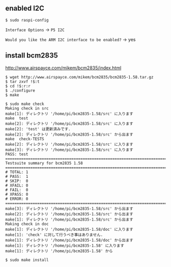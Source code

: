 
enabled I2C 
--

```console
$ sudo raspi-config
```

`Interface Options` -> `P5 I2C`

`Would you like the ARM I2C interface to be enabled?` -> yes

install bcm2835
--

http://www.airspayce.com/mikem/bcm2835/index.html

```console
$ wget http://www.airspayce.com/mikem/bcm2835/bcm2835-1.58.tar.gz
$ tar zxvf !$:t
$ cd !$:r:r
$ ./configure
$ make
```
```console
$ sudo make check
Making check in src
make[1]: ディレクトリ '/home/pi/bcm2835-1.58/src' に入ります
make  test
make[2]: ディレクトリ '/home/pi/bcm2835-1.58/src' に入ります
make[2]: 'test' は更新済みです.
make[2]: ディレクトリ '/home/pi/bcm2835-1.58/src' から出ます
make  check-TESTS
make[2]: ディレクトリ '/home/pi/bcm2835-1.58/src' に入ります
make[3]: ディレクトリ '/home/pi/bcm2835-1.58/src' に入ります
PASS: test
============================================================================
Testsuite summary for bcm2835 1.58
============================================================================
# TOTAL: 1
# PASS:  1
# SKIP:  0
# XFAIL: 0
# FAIL:  0
# XPASS: 0
# ERROR: 0
============================================================================
make[3]: ディレクトリ '/home/pi/bcm2835-1.58/src' から出ます
make[2]: ディレクトリ '/home/pi/bcm2835-1.58/src' から出ます
make[1]: ディレクトリ '/home/pi/bcm2835-1.58/src' から出ます
Making check in doc
make[1]: ディレクトリ '/home/pi/bcm2835-1.58/doc' に入ります
make[1]: 'check' に対して行うべき事はありません.
make[1]: ディレクトリ '/home/pi/bcm2835-1.58/doc' から出ます
make[1]: ディレクトリ '/home/pi/bcm2835-1.58' に入ります
make[1]: ディレクトリ '/home/pi/bcm2835-1.58' から
```
```console
$ sudo make install
```
